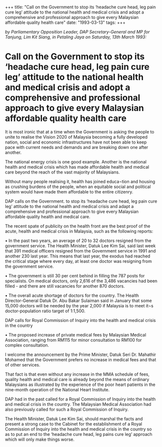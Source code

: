 +++ 
title: "Call on the Government to stop its ‘headache cure head, leg pain cure leg’ attitude to the national health and medical crisis and adopt a comprehensive and professional approach to give every Malaysian affordable quality health care"
date: "1993-03-13"
tags:
+++

_by Parliamentary Opposition Leader, DAP Secretary-General and MP for Tanjung, Lim Kit Siang, in Petaling Jaya on Saturday, 13th March 1993:_

# Call on the Government to stop its ‘headache cure head, leg pain cure leg’ attitude to the national health and medical crisis and adopt a comprehensive and professional approach to give every Malaysian affordable quality health care

It is most ironic that at a time when the Government is asking the people to unite to realise the Vision 2020 of Malaysia becoming a fully developed nation, social and economic infrastructures have not been able to keep pace with current needs and demands and are breaking down one after another.</u>

The national energy crisis is one good example. Another is the national health and medical crisis which has made affordable health and medical care beyond the reach of the vast majority of Malaysians.

Without many people realising it, health has joined educa¬tion and housing as crushing burdens of the people, when an equitable social and political system would have made them affordable to the entire citizenry.

DAP calls on the Government. to stop its ‘headache cure head, leg pain cure leg’ attitude to the national health and medical crisis and adapt a comprehensive and professional approach to give every Malaysian affordable quality health and medical care.

The recent spate of publicity on the health front are the best proof of the acute, health and medical crisis in Malaysia, such as the following reports:

•	In the past two years, an average of 20 to 32 doctors resigned from the government service. The Health Minister, Datuk Lee Kim Sai, said last week that 391 medical officers resigned from the Government service in 1991 and another 230 last year. This means that last year, the exodus had reached the critical stage where every day, at least one doctor was resigning from the government service.

•	The government is still 30 per cent behind in filling the 787 posts for specialists. On medical doctors, only 2,616 of the 3,486 vacancies had been filled - and there are still vacancies for another 870 doctors.

•	The overall acute shortage of doctors for the country. The Health Director-General Datuk Dr. Abu Bakar Sulaiman said in January that some 15,000 doctors will be needed by the year 2,000 if Malaysia is to meet it¬s doctor-population ratio target of 1:1,500.

DAP calls for Royal Commission of Inquiry into the health and medical crisis in the country

•	The proposed increase of private medical fees by Malaysian Medical Association, ranging from RM115 for minor consultation to RM100 for complex consultation.

I welcome the announcement by the Prime Minister, Datuk Seri Dr. Mahathir Mohamed that the Government prefers no increase in medical fees and that of other services.

That fact is that even without any increase in the MMA schedule of fees, quality health and medical care is already beyond the means of ordinary Malaysians as illustrated by the experience of the poor heart patients in the nine-month operation of the National Heart Institute.

DAP had in the past called for a Royal Commission of Inquiry into the health and medical crisis in the country. The Malaysian Medical Association had also previously called for such a Royal Commission of Inquiry.

The Health Minister, Datuk Lee Kim Sai, should marshal the facts and present a strong case to the Cabinet for the establishment of a Royal Commission of Inquiry into the health and medical crisis in the country so as to put an end to the ‘headache cure head, leg pains cure leg’ approach which will only make things worse.
 
